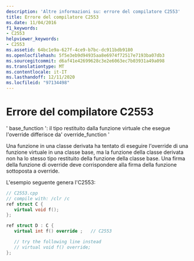 ```yaml
---
description: 'Altre informazioni su: errore del compilatore C2553'
title: Errore del compilatore C2553
ms.date: 11/04/2016
f1_keywords:
- C2553
helpviewer_keywords:
- C2553
ms.assetid: 64bc1e9a-627f-4ce9-b7bc-dc911bdb9180
ms.openlocfilehash: 5f5e3eb9d94935aa8e6974f72517e7193ba07db3
ms.sourcegitcommit: d6af41e42699628c3e2e6063ec7b03931a49a098
ms.translationtype: MT
ms.contentlocale: it-IT
ms.lasthandoff: 12/11/2020
ms.locfileid: "97134498"
---
```

# <a name="compiler-error-c2553"></a>Errore del compilatore C2553

' base_function ': il tipo restituito dalla funzione virtuale che esegue l'override differisce da' override_function '

Una funzione in una classe derivata ha tentato di eseguire l'override di una funzione virtuale in una classe base, ma la funzione della classe derivata non ha lo stesso tipo restituito della funzione della classe base.  Una firma della funzione di override deve corrispondere alla firma della funzione sottoposta a override.

L'esempio seguente genera l'C2553:

```cpp
// C2553.cpp
// compile with: /clr /c
ref struct C {
   virtual void f();
};

ref struct D : C {
   virtual int f() override ;   // C2553

   // try the following line instead
   // virtual void f() override;
};
```
